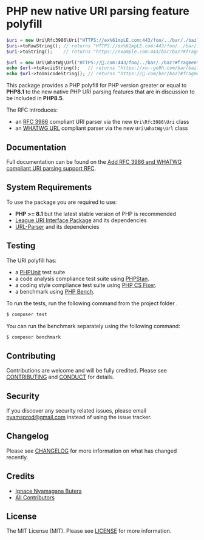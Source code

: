 # PHP new native URI parsing feature polyfill

````php
$uri = new Uri\Rfc3986\Uri("HTTPS://ex%61mpLE.com:443/foo/../bar/./baz?#fragment");
$uri->toRawString(); // returns "HTTPS://ex%61mpLE.com:443/foo/../bar/./baz?#fragment"
$uri->toString();    // returns "https://example.com:443/bar/baz?#fragment"

$url = new Uri\WhatWg\Url("HTTPS://🐘.com:443/foo/../bar/./baz?#fragment");
echo $url->toAsciiString();   // returns "https://xn--go8h.com/bar/baz?#fragment"
echo $url->toUnicodeString(); // returns "https://🐘.com/bar/baz?#fragment"
````

This package provides a PHP polyfill for PHP version greater or equal to **PHP8.1** to the new
native PHP URI parsing features that are in discussion to be included in **PHP8.5**.

The RFC introduces:

- an [RFC 3986](https://www.rfc-editor.org/rfc/rfc3986) compliant URI parser via the new `Uri\Rfc3986\Uri` class
- an [WHATWG URL](https://url.spec.whatwg.org/) compliant parser via the new `Uri\WhatWg\Url` class

Documentation
-------

Full documentation can be found on the [Add RFC 3986 and WHATWG compliant URI parsing support RFC](https://wiki.php.net/rfc/url_parsing_api).

System Requirements
-------

To use the package you are required to use:

- **PHP >= 8.1** but the latest stable version of PHP is recommended
- [League URI Interface Package](https://github.com/thephpleague/uri-interfaces) and its dependencies
- [URL-Parser](https://github.com/TRowbotham/URL-Parser) and its dependencies

Testing
-------

The URI polyfill has:

- a [PHPUnit](https://phpunit.de) test suite
- a code analysis compliance test suite using [PHPStan](https://github.com/phpstan/phpstan).
- a coding style compliance test suite using [PHP CS Fixer](http://cs.sensiolabs.org/).
- a benchmark using [PHP Bench](https://github.com/phpbench/phpbench).

To run the tests, run the following command from the project folder .

``` bash
$ composer test
```

You can run the benchmark separately using the following command:

``` bash
$ composer benchmark
```

Contributing
-------

Contributions are welcome and will be fully credited. Please see [CONTRIBUTING](.github/CONTRIBUTING.md) and [CONDUCT](.github/CODE_OF_CONDUCT.md) for details.

Security
-------

If you discover any security related issues, please email nyamsprod@gmail.com instead of using the issue tracker.

Changelog
-------

Please see [CHANGELOG](CHANGELOG.md) for more information on what has changed recently.

Credits
-------

- [Ignace Nyamagana Butera](https://github.com/nyamsprod)
- [All Contributors](https://github.com/bakame-php/aide-uri/graphs/contributors)

License
-------

The MIT License (MIT). Please see [LICENSE](LICENSE) for more information.
